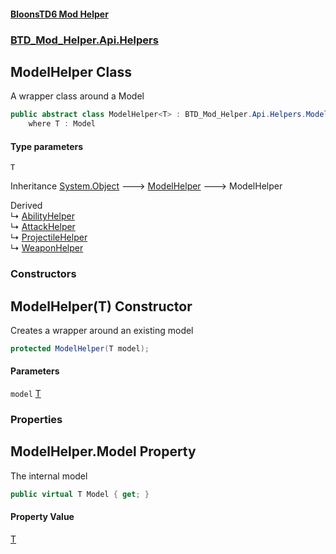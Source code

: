 #### [BloonsTD6 Mod Helper](README.md 'README')
### [BTD_Mod_Helper.Api.Helpers](README.md#BTD_Mod_Helper.Api.Helpers 'BTD_Mod_Helper.Api.Helpers')

## ModelHelper<T> Class

A wrapper class around a Model

```csharp
public abstract class ModelHelper<T> : BTD_Mod_Helper.Api.Helpers.ModelHelper
    where T : Model
```
#### Type parameters

<a name='BTD_Mod_Helper.Api.Helpers.ModelHelper_T_.T'></a>

`T`

Inheritance [System.Object](https://docs.microsoft.com/en-us/dotnet/api/System.Object 'System.Object') &#129106; [ModelHelper](BTD_Mod_Helper.Api.Helpers.ModelHelper.md 'BTD_Mod_Helper.Api.Helpers.ModelHelper') &#129106; ModelHelper<T>

Derived  
&#8627; [AbilityHelper](BTD_Mod_Helper.Api.Helpers.AbilityHelper.md 'BTD_Mod_Helper.Api.Helpers.AbilityHelper')  
&#8627; [AttackHelper](BTD_Mod_Helper.Api.Helpers.AttackHelper.md 'BTD_Mod_Helper.Api.Helpers.AttackHelper')  
&#8627; [ProjectileHelper](BTD_Mod_Helper.Api.Helpers.ProjectileHelper.md 'BTD_Mod_Helper.Api.Helpers.ProjectileHelper')  
&#8627; [WeaponHelper](BTD_Mod_Helper.Api.Helpers.WeaponHelper.md 'BTD_Mod_Helper.Api.Helpers.WeaponHelper')
### Constructors

<a name='BTD_Mod_Helper.Api.Helpers.ModelHelper_T_.ModelHelper(T)'></a>

## ModelHelper(T) Constructor

Creates a wrapper around an existing model

```csharp
protected ModelHelper(T model);
```
#### Parameters

<a name='BTD_Mod_Helper.Api.Helpers.ModelHelper_T_.ModelHelper(T).model'></a>

`model` [T](BTD_Mod_Helper.Api.Helpers.ModelHelper_T_.md#BTD_Mod_Helper.Api.Helpers.ModelHelper_T_.T 'BTD_Mod_Helper.Api.Helpers.ModelHelper<T>.T')
### Properties

<a name='BTD_Mod_Helper.Api.Helpers.ModelHelper_T_.Model'></a>

## ModelHelper<T>.Model Property

The internal model

```csharp
public virtual T Model { get; }
```

#### Property Value
[T](BTD_Mod_Helper.Api.Helpers.ModelHelper_T_.md#BTD_Mod_Helper.Api.Helpers.ModelHelper_T_.T 'BTD_Mod_Helper.Api.Helpers.ModelHelper<T>.T')